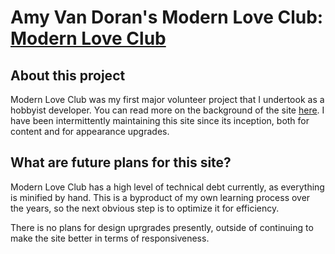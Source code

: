 # Amy Van Doran's Modern Love Club:  [Modern Love Club](http://modernloveclub.com/)

## About this project

Modern Love Club was my first major volunteer project that I undertook as a hobbyist developer.  You can read more on the background of the site [here](http://hereshannahs.info/amy.html).  I have been intermittently maintaining this site since its inception, both for content and for appearance upgrades.

##  What are future plans for this site?

Modern Love Club has a high level of technical debt currently, as everything is minified by hand.  This is a byproduct of my own learning process over the years, so the next obvious step is to optimize it for efficiency.

There is no plans for design uprgrades presently, outside of continuing to make the site better in terms of responsiveness.